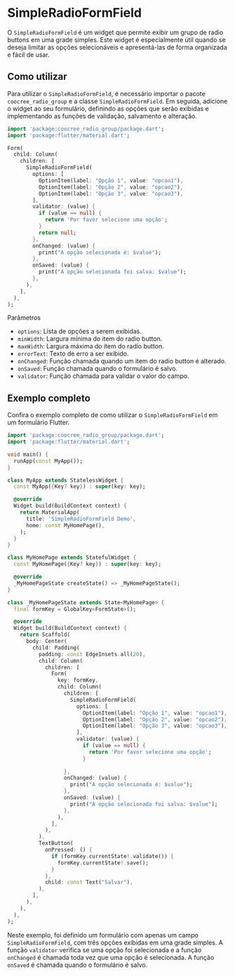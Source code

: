 # SimpleRadioFormField

O `SimpleRadioFormField` é um widget que permite exibir um grupo de radio buttons em uma grade simples. Este widget é especialmente útil quando se deseja limitar as opções selecionáveis e apresentá-las de forma organizada e fácil de usar.

## Como utilizar

Para utilizar o `SimpleRadioFormField`, é necessário importar o pacote `coocree_radio_group` e a classe `SimpleRadioFormField`. Em seguida, adicione o widget ao seu formulário, definindo as opções que serão exibidas e implementando as funções de validação, salvamento e alteração.

```dart
import 'package:coocree_radio_group/package.dart';
import 'package:flutter/material.dart';

Form(
  child: Column(
    children: [
      SimpleRadioFormField(
        options: [
          OptionItem(label: "Opção 1", value: "opcao1"),
          OptionItem(label: "Opção 2", value: "opcao2"),
          OptionItem(label: "Opção 3", value: "opcao3"),
        ],
        validator: (value) {
          if (value == null) {
            return 'Por favor selecione uma opção';
          }
          return null;
        },
        onChanged: (value) {
          print("A opção selecionada é: $value");
        },
        onSaved: (value) {
          print("A opção selecionada foi salva: $value");
        },
      ),
    ],
  ),
);

```

Parâmetros

* `options`: Lista de opções a serem exibidas.
* `minWidth`: Largura mínima do item do radio button.
* `maxWidth`: Largura máxima do item do radio button.
* `errorText`: Texto de erro a ser exibido.
* `onChanged`: Função chamada quando um item do radio button é alterado.
* `onSaved`: Função chamada quando o formulário é salvo.
* `validator`: Função chamada para validar o valor do campo.

## Exemplo completo

Confira o exemplo completo de como utilizar o `SimpleRadioFormField` em um formulário Flutter.

```dart
import 'package:coocree_radio_group/package.dart';
import 'package:flutter/material.dart';

void main() {
  runApp(const MyApp());
}

class MyApp extends StatelessWidget {
  const MyApp({Key? key}) : super(key: key);

  @override
  Widget build(BuildContext context) {
    return MaterialApp(
      title: 'SimpleRadioFormField Demo',
      home: const MyHomePage(),
    );
  }
}

class MyHomePage extends StatefulWidget {
  const MyHomePage({Key? key}) : super(key: key);

  @override
  _MyHomePageState createState() => _MyHomePageState();
}

class _MyHomePageState extends State<MyHomePage> {
  final formKey = GlobalKey<FormState>();

  @override
  Widget build(BuildContext context) {
    return Scaffold(
      body: Center(
        child: Padding(
          padding: const EdgeInsets.all(20),
          child: Column(
            children: [
              Form(
                key: formKey,
                child: Column(
                  children: [
                    SimpleRadioFormField(
                      options: [
                        OptionItem(label: "Opção 1", value: "opcao1"),
                        OptionItem(label: "Opção 2", value: "opcao2"),
                        OptionItem(label: "Opção 3", value: "opcao3"),
                      ],
                      validator: (value) {
                        if (value == null) {
                          return 'Por favor selecione uma opção';
                        }
                   
                  },
                  onChanged: (value) {
                    print("A opção selecionada é: $value");
                  },
                  onSaved: (value) {
                    print("A opção selecionada foi salva: $value");
                  },
                ),
              ],
            ),
          ),
          TextButton(
            onPressed: () {
              if (formKey.currentState!.validate()) {
                formKey.currentState!.save();
              }
            },
            child: const Text("Salvar"),
          ),
        ],
      ),
    ),
  ),
);

```

Neste exemplo, foi definido um formulário com apenas um campo `SimpleRadioFormField`, com três opções
exibidas em uma grade simples. A função `validator` verifica se uma opção foi
selecionada e a função `onChanged` é chamada toda vez que uma opção é selecionada.
A função `onSaved` é chamada quando o formulário é salvo.
